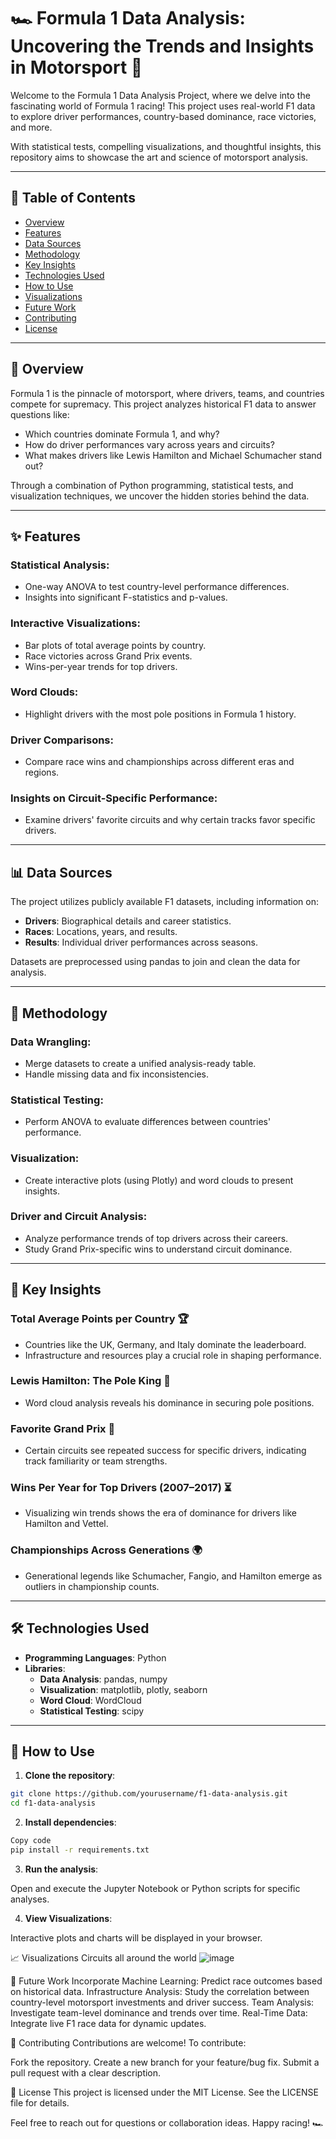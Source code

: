 # 🏎️ Formula 1 Data Analysis: Uncovering the Trends and Insights in Motorsport 🏁

Welcome to the Formula 1 Data Analysis Project, where we delve into the fascinating world of Formula 1 racing! This project uses real-world F1 data to explore driver performances, country-based dominance, race victories, and more.

With statistical tests, compelling visualizations, and thoughtful insights, this repository aims to showcase the art and science of motorsport analysis.

---

## 📖 Table of Contents

- [Overview](#overview)
- [Features](#features)
- [Data Sources](#data-sources)
- [Methodology](#methodology)
- [Key Insights](#key-insights)
- [Technologies Used](#technologies-used)
- [How to Use](#how-to-use)
- [Visualizations](#visualizations)
- [Future Work](#future-work)
- [Contributing](#contributing)
- [License](#license)

---

## 🌟 Overview

Formula 1 is the pinnacle of motorsport, where drivers, teams, and countries compete for supremacy. This project analyzes historical F1 data to answer questions like:

- Which countries dominate Formula 1, and why?
- How do driver performances vary across years and circuits?
- What makes drivers like Lewis Hamilton and Michael Schumacher stand out?

Through a combination of Python programming, statistical tests, and visualization techniques, we uncover the hidden stories behind the data.

---

## ✨ Features

### Statistical Analysis:
- One-way ANOVA to test country-level performance differences.
- Insights into significant F-statistics and p-values.

### Interactive Visualizations:
- Bar plots of total average points by country.
- Race victories across Grand Prix events.
- Wins-per-year trends for top drivers.

### Word Clouds:
- Highlight drivers with the most pole positions in Formula 1 history.

### Driver Comparisons:
- Compare race wins and championships across different eras and regions.

### Insights on Circuit-Specific Performance:
- Examine drivers' favorite circuits and why certain tracks favor specific drivers.

---

## 📊 Data Sources

The project utilizes publicly available F1 datasets, including information on:

- **Drivers**: Biographical details and career statistics.
- **Races**: Locations, years, and results.
- **Results**: Individual driver performances across seasons.

Datasets are preprocessed using pandas to join and clean the data for analysis.

---

## 🔬 Methodology

### Data Wrangling:
- Merge datasets to create a unified analysis-ready table.
- Handle missing data and fix inconsistencies.

### Statistical Testing:
- Perform ANOVA to evaluate differences between countries' performance.

### Visualization:
- Create interactive plots (using Plotly) and word clouds to present insights.

### Driver and Circuit Analysis:
- Analyze performance trends of top drivers across their careers.
- Study Grand Prix-specific wins to understand circuit dominance.

---

## 🔑 Key Insights

### Total Average Points per Country 🏆
- Countries like the UK, Germany, and Italy dominate the leaderboard.
- Infrastructure and resources play a crucial role in shaping performance.

### Lewis Hamilton: The Pole King 👑
- Word cloud analysis reveals his dominance in securing pole positions.

### Favorite Grand Prix 🏁
- Certain circuits see repeated success for specific drivers, indicating track familiarity or team strengths.

### Wins Per Year for Top Drivers (2007–2017) ⏳
- Visualizing win trends shows the era of dominance for drivers like Hamilton and Vettel.

### Championships Across Generations 🌍
- Generational legends like Schumacher, Fangio, and Hamilton emerge as outliers in championship counts.

---

## 🛠 Technologies Used

- **Programming Languages**: Python
- **Libraries**:
  - **Data Analysis**: pandas, numpy
  - **Visualization**: matplotlib, plotly, seaborn
  - **Word Cloud**: WordCloud
  - **Statistical Testing**: scipy

---

## 🚀 How to Use

1. **Clone the repository**:

```bash
git clone https://github.com/yourusername/f1-data-analysis.git
cd f1-data-analysis

```

2. **Install dependencies**:

```bash
Copy code
pip install -r requirements.txt

```

3. **Run the analysis**:

Open and execute the Jupyter Notebook or Python scripts for specific analyses.

4. **View Visualizations**:

Interactive plots and charts will be displayed in your browser.

📈 Visualizations
Circuits all around the world
![image](https://github.com/user-attachments/assets/e7443776-3d79-46ab-b8f3-b3134f15f848)




🔮 Future Work
Incorporate Machine Learning: Predict race outcomes based on historical data.
Infrastructure Analysis: Study the correlation between country-level motorsport investments and driver success.
Team Analysis: Investigate team-level dominance and trends over time.
Real-Time Data: Integrate live F1 race data for dynamic updates.

🤝 Contributing
Contributions are welcome! To contribute:

Fork the repository.
Create a new branch for your feature/bug fix.
Submit a pull request with a clear description.

📜 License
This project is licensed under the MIT License. See the LICENSE file for details.

Feel free to reach out for questions or collaboration ideas. Happy racing! 🏎️
